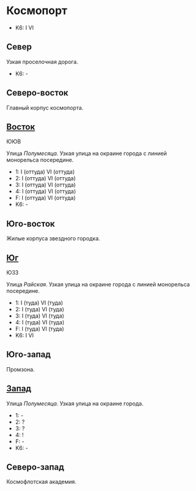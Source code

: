 # Космопорт

* K6:   I   VI

## Север

Узкая проселочная дорога.

* K6:   -

## Северо-восток

Главный корпус космопорта.

## [Восток](./590015.md)

ЮЮВ

Улица *Полумесяца*.
Узкая улица на окраине города с линией монорельса посередине.

* 1:    I (оттуда)  VI (оттуда)
* 2:    I (оттуда)  VI (оттуда)
* 3:    I (оттуда)  VI (оттуда)
* 4:    I (оттуда)  VI (оттуда)
* F:    I (оттуда)  VI (оттуда)
* K6:   -

## Юго-восток

Жилые корпуса звездного городка.

## [Юг](./585020.md)

ЮЗЗ

Улица *Райская*.
Узкая улица на окраине города с линией монорельса посередине.

* 1:    I (туда)    VI (туда)
* 2:    I (туда)    VI (туда)
* 3:    I (туда)    VI (туда)
* 4:    I (туда)    VI (туда)
* F:    I (туда)    VI (туда)
* K6:   I   VI

## Юго-запад

Промзона.

## [Запад](./545015.md)

Улица *Полумесяца*.
Узкая улица на окраине города.

* 1:    -
* 2:    ?
* 3:    ?
* 4:    !
* F:    -
* K6:   -

## Северо-запад

Космофлотская академия.
